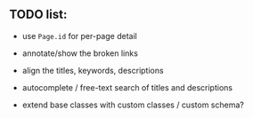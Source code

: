 
## TODO list:

  * use `Page.id` for per-page detail

  * annotate/show the broken links
  * align the titles, keywords, descriptions
  * autocomplete / free-text search of titles and descriptions
  * extend base classes with custom classes / custom schema?
  
